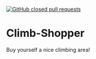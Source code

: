 [![GitHub closed pull requests](https://img.shields.io/github/issues-pr-closed/cdnjs/cdnjs.svg?style=flat-square)](https://github.com/gabrielwr/Climb-Shopper/pulls?q=is%3Apr+is%3Aclosed)

# Climb-Shopper
Buy yourself a nice climbing area!
